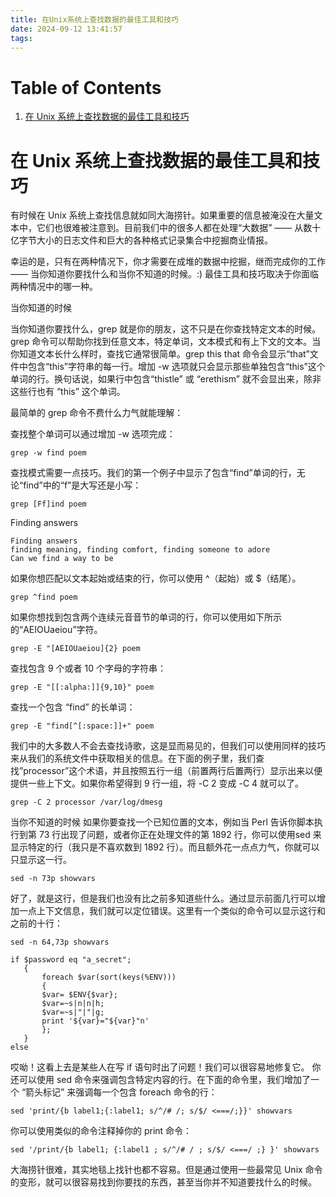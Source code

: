 ```yaml
---
title: 在Unix系统上查找数据的最佳工具和技巧
date: 2024-09-12 13:41:57
tags:
---
```



# Table of Contents

1.  [在 Unix 系统上查找数据的最佳工具和技巧](#orgb1f7328)


<a id="orgb1f7328"></a>

# 在 Unix 系统上查找数据的最佳工具和技巧

有时候在 Unix 系统上查找信息就如同大海捞针。如果重要的信息被淹没在大量文本中，它们也很难被注意到。目前我们中的很多人都在处理“大数据” —— 从数十亿字节大小的日志文件和巨大的各种格式记录集合中挖掘商业情报。

幸运的是，只有在两种情况下，你才需要在成堆的数据中挖掘，继而完成你的工作 —— 当你知道你要找什么和当你不知道的时候。:) 最佳工具和技巧取决于你面临两种情况中的哪一种。

当你知道的时候

当你知道你要找什么，grep 就是你的朋友，这不只是在你查找特定文本的时候。grep 命令可以帮助你找到任意文本，特定单词，文本模式和有上下文的文本。当你知道文本长什么样时，查找它通常很简单。grep this that 命令会显示“that”文件中包含“this”字符串的每一行。增加 -w 选项就只会显示那些单独包含“this”这个单词的行。换句话说，如果行中包含“thistle” 或 “erethism” 就不会显出来，除非这些行也有 “this” 这个单词。

最简单的 grep 命令不费什么力气就能理解：

查找整个单词可以通过增加 -w 选项完成：

    grep -w find poem

查找模式需要一点技巧。我们的第一个例子中显示了包含“find”单词的行，无论“find”中的“f”是大写还是小写：

    grep [Ff]ind poem

Finding answers

    Finding answers
    finding meaning, finding comfort, finding someone to adore
    Can we find a way to be

如果你想匹配以文本起始或结束的行，你可以使用 ^（起始）或 $（结尾）。

    grep ^find poem

如果你想找到包含两个连续元音音节的单词的行，你可以使用如下所示的“AEIOUaeiou”字符。

    grep -E "[AEIOUaeiou]{2} poem

查找包含 9 个或者 10 个字母的字符串：

    grep -E "[[:alpha:]]{9,10}" poem

查找一个包含 “find” 的长单词：

    grep -E "find[^[:space:]]+" poem

我们中的大多数人不会去查找诗歌，这是显而易见的，但我们可以使用同样的技巧来从我们的系统文件中获取相关的信息。在下面的例子里，我们查找”processor”这个术语，并且按照五行一组（前置两行后置两行）显示出来以便提供一些上下文。如果你希望得到 9 行一组，将 -C 2 变成 -C 4 就可以了。

    grep -C 2 processor /var/log/dmesg

当你不知道的时候
如果你要查找一个已知位置的文本，例如当 Perl 告诉你脚本执行到第 73 行出现了问题，或者你正在处理文件的第 1892 行，你可以使用sed 来显示特定的行（我只是不喜欢数到 1892 行）。而且额外花一点点力气，你就可以只显示这一行。

    sed -n 73p showvars

好了，就是这行，但是我们也没有比之前多知道些什么。通过显示前面几行可以增加一点上下文信息，我们就可以定位错误。这里有一个类似的命令可以显示这行和之前的十行：

    sed -n 64,73p showvars

    if $password eq "a_secret";
       {
           foreach $var(sort(keys(%ENV)))
           {
    	   $var= $ENV{$var};
    	   $var=~s|n|n|h;
    	   $var=~s|"|"|g;
    	   print '${var}="${var}"n'
           };
       }
    else

哎呦！这看上去是某些人在写 if 语句时出了问题！我们可以很容易地修复它。
你还可以使用 sed 命令来强调包含特定内容的行。在下面的命令里，我们增加了一个 “箭头标记” 来强调每一个包含 foreach 命令的行：

    sed 'print/{b label1;{:label1; s/^/# /; s/$/ <===/;}}' showvars

你可以使用类似的命令注释掉你的 print 命令：

    sed '/print/{b label1; {:label1 ; s/^/# / ; s/$/ <===/ ;} }' showvars

大海捞针很难，其实地毯上找针也都不容易。但是通过使用一些最常见 Unix 命令的变形，就可以很容易找到你要找的东西，甚至当你并不知道要找什么的时候。

